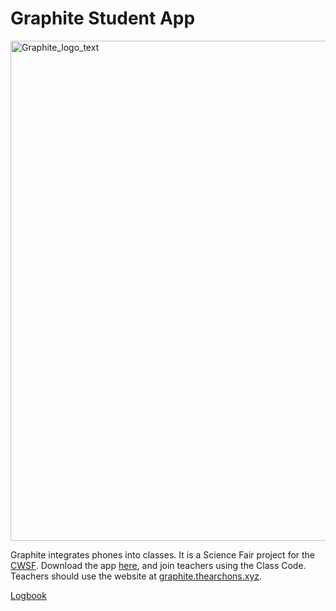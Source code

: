# Graphite Student App

<img src="https://user-images.githubusercontent.com/39977408/229410715-d27e4700-71ab-4473-9a24-8d2655b7c270.png" alt="Graphite_logo_text" width="800"/>

Graphite integrates phones into classes. It is a Science Fair project for the [CWSF](https://youthscience.ca/science-fairs/cwsf/edmonton-2023/). Download the app [here](https://github.com/GraphiteApp/GraphiteApp/tags), and join teachers using the Class Code. Teachers should use the website at [graphite.thearchons.xyz](https://graphite.thearchons.xyz/).

[Logbook](https://archons.notion.site/Logbook-References-a75394c7b92e4a18ab8c8e5a8a4a12ed)
